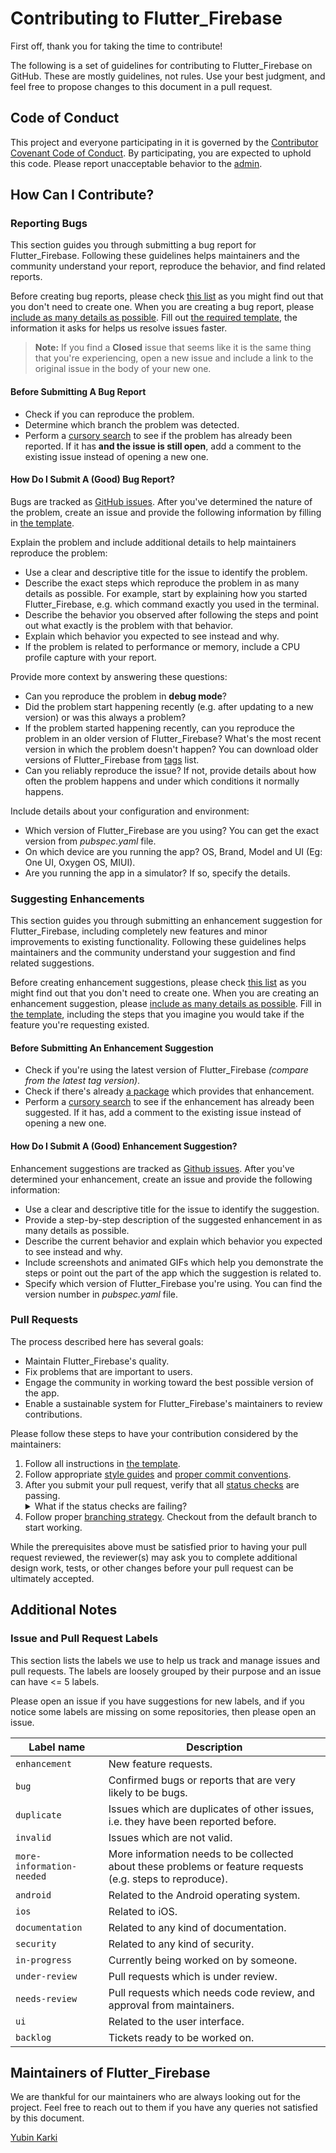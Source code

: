 # Contributing to Flutter_Firebase

First off, thank you for taking the time to contribute!

The following is a set of guidelines for contributing to Flutter_Firebase on GitHub. These are mostly guidelines, not rules. Use your best judgment, and feel free to propose changes to this document in a pull request.

## Code of Conduct

This project and everyone participating in it is governed by the [Contributor Covenant Code of Conduct](./CODE_OF_CONDUCT.md). By participating, you are expected to uphold this code. Please report unacceptable behavior to the [admin](mailto:iamyubinkarki@gmail.com).

## How Can I Contribute?

### Reporting Bugs

This section guides you through submitting a bug report for Flutter_Firebase. Following these guidelines helps maintainers and the community understand your report, reproduce the behavior, and find related reports.

Before creating bug reports, please check [this list](#before-submitting-a-bug-report) as you might find out that you don't need to create one. When you are creating a bug report, please [include as many details as possible](#how-do-i-submit-a-good-bug-report). Fill out [the required template](./issue_templates/bug_report.md), the information it asks for helps us resolve issues faster.

> **Note:** If you find a **Closed** issue that seems like it is the same thing that you're experiencing, open a new issue and include a link to the original issue in the body of your new one.

#### Before Submitting A Bug Report

- Check if you can reproduce the problem.
- Determine which branch the problem was detected.
- Perform a [cursory search](https://github.com/yubinkarki/Flutter_Firebase/issues) to see if the problem has already been reported. If it has **and the issue is still open**, add a comment to the existing issue instead of opening a new one.

#### How Do I Submit A (Good) Bug Report?

Bugs are tracked as [GitHub issues](https://github.com/features/issues). After you've determined the nature of the problem, create an issue and provide the following information by filling in [the template](./issue_templates/bug_report.md).

Explain the problem and include additional details to help maintainers reproduce the problem:

- Use a clear and descriptive title for the issue to identify the problem.
- Describe the exact steps which reproduce the problem in as many details as possible. For example, start by explaining how you started Flutter_Firebase, e.g. which command exactly you used in the terminal.
- Describe the behavior you observed after following the steps and point out what exactly is the problem with that behavior.
- Explain which behavior you expected to see instead and why.
- If the problem is related to performance or memory, include a CPU profile capture with your report.

Provide more context by answering these questions:

- Can you reproduce the problem in **debug mode**?
- Did the problem start happening recently (e.g. after updating to a new version) or was this always a problem?
- If the problem started happening recently, can you reproduce the problem in an older version of Flutter_Firebase? What's the most recent version in which the problem doesn't happen? You can download older versions of Flutter_Firebase from [tags](https://github.com/yubinkarki/Flutter_Firebase/tags) list.
- Can you reliably reproduce the issue? If not, provide details about how often the problem happens and under which conditions it normally happens.

Include details about your configuration and environment:

- Which version of Flutter_Firebase are you using? You can get the exact version from _pubspec.yaml_ file.
- On which device are you running the app? OS, Brand, Model and UI (Eg: One UI, Oxygen OS, MIUI).
- Are you running the app in a simulator? If so, specify the details.

### Suggesting Enhancements

This section guides you through submitting an enhancement suggestion for Flutter_Firebase, including completely new features and minor improvements to existing functionality. Following these guidelines helps maintainers and the community understand your suggestion and find related suggestions.

Before creating enhancement suggestions, please check [this list](#before-submitting-an-enhancement-suggestion) as you might find out that you don't need to create one. When you are creating an enhancement suggestion, please [include as many details as possible](#how-do-i-submit-a-good-enhancement-suggestion). Fill in [the template](./issue_templates/feature_request.md), including the steps that you imagine you would take if the feature you're requesting existed.

#### Before Submitting An Enhancement Suggestion

- Check if you're using the latest version of Flutter_Firebase _(compare from the latest tag version)_.
- Check if there's already [a package](https://pub.dev/) which provides that enhancement.
- Perform a [cursory search](https://github.com/yubinkarki/Flutter_Firebase/issues) to see if the enhancement has already been suggested. If it has, add a comment to the existing issue instead of opening a new one.

#### How Do I Submit A (Good) Enhancement Suggestion?

Enhancement suggestions are tracked as [Github issues](https://github.com/features/issues). After you've determined your enhancement, create an issue and provide the following information:

- Use a clear and descriptive title for the issue to identify the suggestion.
- Provide a step-by-step description of the suggested enhancement in as many details as possible.
- Describe the current behavior and explain which behavior you expected to see instead and why.
- Include screenshots and animated GIFs which help you demonstrate the steps or point out the part of the app which the suggestion is related to.
- Specify which version of Flutter_Firebase you're using. You can find the version number in _pubspec.yaml_ file.

### Pull Requests

The process described here has several goals:

- Maintain Flutter_Firebase's quality.
- Fix problems that are important to users.
- Engage the community in working toward the best possible version of the app.
- Enable a sustainable system for Flutter_Firebase's maintainers to review contributions.

Please follow these steps to have your contribution considered by the maintainers:

1. Follow all instructions in [the template](./pull_request_templates/pull_request.md).
2. Follow appropriate [style guides](https://github.com/flutter/flutter/wiki/Style-guide-for-Flutter-repo) and [proper commit conventions](https://www.conventionalcommits.org/en/v1.0.0/).
3. After you submit your pull request, verify that all [status checks](https://docs.github.com/en/pull-requests/collaborating-with-pull-requests/collaborating-on-repositories-with-code-quality-features/about-status-checks) are passing. <details><summary>What if the status checks are failing?</summary>If a status check is failing, and you believe that the failure is unrelated to your change, please leave a comment on the pull request explaining why you believe the failure is unrelated. A maintainer will re-run the status check for you. If we conclude that the failure was a false positive, then we will open an issue to track that problem with our status check suite.</details>
4. Follow proper [branching strategy](https://medium.com/@yubinkarki/git-branching-strategy-617e8b73c8e3). Checkout from the default branch to start working.

While the prerequisites above must be satisfied prior to having your pull request reviewed, the reviewer(s) may ask you to complete additional design work, tests, or other changes before your pull request can be ultimately accepted.

## Additional Notes

### Issue and Pull Request Labels

This section lists the labels we use to help us track and manage issues and pull requests. The labels are loosely grouped by their purpose and an issue can have <= 5 labels.

Please open an issue if you have suggestions for new labels, and if you notice some labels are missing on some repositories, then please open an issue.

| Label name                | Description                                                                                                |
| ------------------------- | ---------------------------------------------------------------------------------------------------------- |
| `enhancement`             | New feature requests.                                                                                      |
| `bug`                     | Confirmed bugs or reports that are very likely to be bugs.                                                 |
| `duplicate`               | Issues which are duplicates of other issues, i.e. they have been reported before.                          |
| `invalid`                 | Issues which are not valid.                                                                                |
| `more-information-needed` | More information needs to be collected about these problems or feature requests (e.g. steps to reproduce). |
| `android`                 | Related to the Android operating system.                                                                   |
| `ios`                     | Related to iOS.                                                                                            |
| `documentation`           | Related to any kind of documentation.                                                                      |
| `security`                | Related to any kind of security.                                                                           |
| `in-progress`             | Currently being worked on by someone.                                                                      |
| `under-review`            | Pull requests which is under review.                                                                       |
| `needs-review`            | Pull requests which needs code review, and approval from maintainers.                                      |
| `ui`                      | Related to the user interface.                                                                             |
| `backlog`                 | Tickets ready to be worked on.                                                                             |

## Maintainers of Flutter_Firebase

We are thankful for our maintainers who are always looking out for the project. Feel free to reach out to them if you have any queries not satisfied by this document.

[Yubin Karki](mailto:iamyubinkarki@mail.com)  

